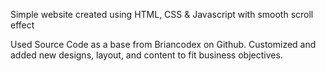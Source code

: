 Simple website created using HTML, CSS &amp; Javascript with smooth scroll effect

Used Source Code as a base from Briancodex on Github. Customized and added new designs, layout, and content to fit business objectives. 


